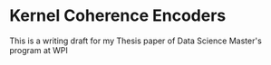 # Kernel Coherence Encoders
This is a writing draft for my Thesis paper of Data Science Master's program at WPI
